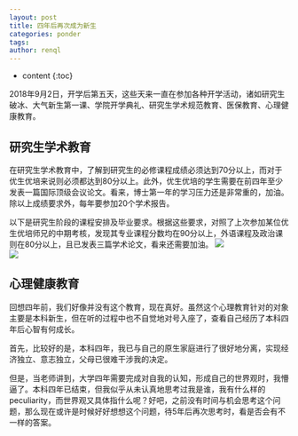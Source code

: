 ```yaml
---
layout: post
title: 四年后再次成为新生
categories: ponder
tags: 
author: renql
---
```


* content
{:toc}

2018年9月2日，开学后第五天，这些天来一直在参加各种开学活动，诸如研究生破冰、大气新生第一课、学院开学典礼、研究生学术规范教育、医保教育、心理健康教育。

## 研究生学术教育
在研究生学术教育中，了解到研究生的必修课程成绩必须达到70分以上，而对于优生优培来说则必须都达到80分以上。此外，优生优培的学生需要在前四年至少发表一篇国际顶级会议论文。看来，博士第一年的学习压力还是非常重的，加油。  
除以上成绩要求外，每年要参加20个学术报告。  

以下是研究生阶段的课程安排及毕业要求。根据这些要求，对照了上次参加某位优生优培师兄的中期考核，发现其专业课程分数均在90分以上，外语课程及政治课则在80分以上，且已发表三篇学术论文，看来还需要加油。
![](http://wx2.sinaimg.cn/mw690/006fa9Xlgy1fuuya9k78kj33342bcnpe.jpg)  
![](http://wx4.sinaimg.cn/mw690/006fa9Xlgy1fuuya8azbej33342bc1kz.jpg) 

## 心理健康教育
回想四年前，我们好像并没有这个教育，现在真好。虽然这个心理教育针对的对象主要是本科新生，但在听的过程中也不自觉地对号入座了，查看自己经历了本科四年后心智有何成长。  

首先，比较好的是，本科四年，我已与自己的原生家庭进行了很好地分离，实现经济独立、意志独立，父母已很难干涉我的决定。 

但是，当老师讲到，大学四年需要完成对自我的认知，形成自己的世界观时，我懵逼了。本科四年已结束，但我似乎从未认真地思考过我是谁，我有什么样的peculiarity，而世界观又具体指什么呢？好吧，之前没有时间与机会思考这个问题，那么现在或许是时候好好想想这个问题，待5年后再次思考时，看是否会有不一样的答案。


